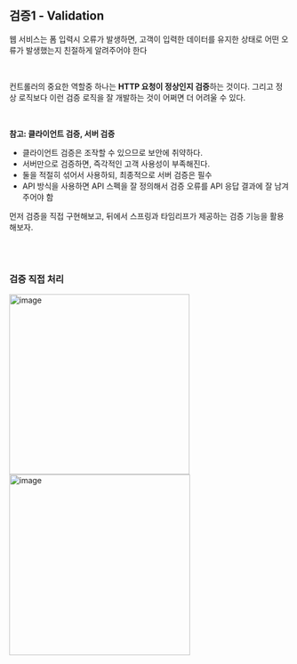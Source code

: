 
## 검증1 - Validation

웹 서비스는 폼 입력시 오류가 발생하면, 고객이
입력한 데이터를 유지한 상태로 어떤 오류가 발생했는지 친절하게 알려주어야 한다

<Br>

컨트롤러의 중요한 역할중 하나는 **HTTP 요청이 정상인지 검증**하는 것이다. 그리고 정상 로직보다 이런
검증 로직을 잘 개발하는 것이 어쩌면 더 어려울 수 있다.

<br>

**참고: 클라이언트 검증, 서버 검증**
- 클라이언트 검증은 조작할 수 있으므로 보안에 취약하다.
- 서버만으로 검증하면, 즉각적인 고객 사용성이 부족해진다.
- 둘을 적절히 섞어서 사용하되, 최종적으로 서버 검증은 필수
- API 방식을 사용하면 API 스펙을 잘 정의해서 검증 오류를 API 응답 결과에 잘 남겨주어야 함


먼저 검증을 직접 구현해보고, 뒤에서 스프링과 타임리프가 제공하는 검증 기능을 활용해보자.

<br>
<br>

### 검증 직접 처리 

<img width="324" alt="image" src="https://github.com/zeunxx/Inflearn-Spring-RoadMap/assets/81572478/ab7e8a2b-4ac8-481c-b623-a69db39bb7a7">

<img width="325" alt="image" src="https://github.com/zeunxx/Inflearn-Spring-RoadMap/assets/81572478/e58dd771-3f2e-4772-9a1a-7e20dedfbe7e">
